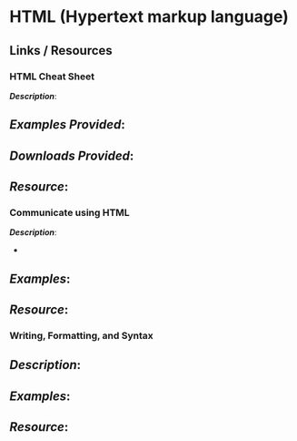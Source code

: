 # HTML (Hypertext markup language)


## Links / Resources
### HTML Cheat Sheet
***Description***: 

***Examples Provided***: 
- 

***Downloads Provided***: 
- 

***Resource***: 
- 

### Communicate using HTML
***Description***:

-  

***Examples***:
- 

***Resource***:
- 

### Writing, Formatting, and Syntax
***Description***:
- 

***Examples***:
- 

***Resource***:
- 

